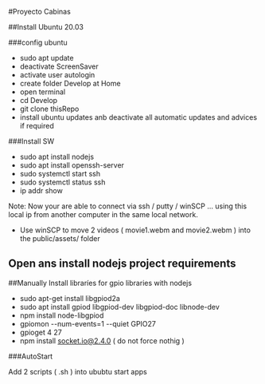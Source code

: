 #Proyecto Cabinas

##Install Ubuntu 20.03

###config ubuntu
 - sudo apt update
 - deactivate ScreenSaver
 - activate user autologin 
 - create folder Develop at Home
 - open terminal 
 - cd Develop
 - git clone thisRepo
 - install ubuntu updates anb deactivate all automatic updates and advices if required

###Install  SW

 - sudo apt install nodejs
 - sudo apt install openssh-server
 - sudo systemctl start ssh
 - sudo systemctl status ssh
 - ip addr show
 
 Note: Now your are able to connect via ssh / putty / winSCP ... using this local ip from another computer in the same local network.

 - Use winSCP to move 2 videos ( movie1.webm and movie2.webm ) into the public/assets/ folder

## Open ans install nodejs project requirements 
 
##Manually Install libraríes for gpio libraries with nodejs
 - sudo apt-get install libgpiod2a
 - sudo apt install gpiod libgpiod-dev libgpiod-doc libnode-dev
 - npm install node-libgpiod
 - gpiomon --num-events=1 --quiet GPIO27
 - gpioget 4 27
 - npm install socket.io@2.4.0 ( do not force nothig )

###AutoStart

 Add 2 scripts ( .sh ) into ububtu start apps

